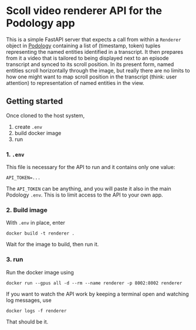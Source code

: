 # Scoll video renderer API for the Podology app

This is a simple FastAPI server that expects a call from within a `Renderer` object in [Podology](https://github.com/andmbg/podology) containing a list of (timestamp, token) tuples representing the named entities identified in a transcript. It then prepares from it a video that is tailored to being displayed next to an episode transcript and synced to its scroll position. In its present form, named entities scroll horizontally through the image, but really there are no limits to how one might want to map scroll position in the transcript (think: user attention) to representation of named entities in the view.

## Getting started

Once cloned to the host system,

1. create `.env`
2. build docker image
3. run

### 1. `.env`

This file is necessary for the API to run and it contains only one value:

    API_TOKEN=...

The `API_TOKEN` can be anything, and you will paste it also in the main Podology `.env`. This is to limit access to the API to your own app.

### 2. Build image

With `.env` in place, enter

    docker build -t renderer .

Wait for the image to build, then run it.

### 3. run

Run the docker image using

    docker run --gpus all -d --rm --name renderer -p 8002:8002 renderer

If you want to watch the API work by keeping a terminal open and watching log messages, use

    docker logs -f renderer

That should be it.
